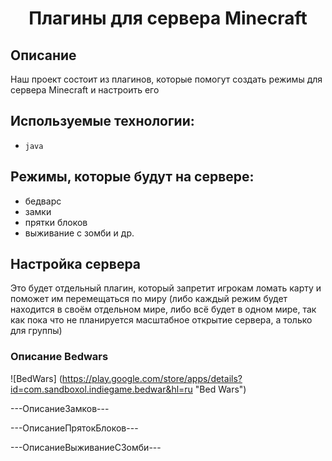 <h1 align="center">Плагины для сервера Minecraft</h1>

## **Описание**
Наш проект состоит из плагинов, которые помогут создать режимы для сервера Minecraft и настроить его

## Используемые технологии:
* `java`

## Режимы, которые будут на сервере:
* бедварс
* замки
* прятки блоков
* выживание с зомби и др.

## Настройка сервера
Это будет отдельный плагин, который запретит игрокам ломать карту и поможет им перемещаться по миру (либо каждый режим будет находится в своём отдельном мире, либо всё будет в одном мире, так как пока что не планируется масштабное открытие сервера, а только для группы)

### Описание Bedwars
![BedWars] (https://play.google.com/store/apps/details?id=com.sandboxol.indiegame.bedwar&hl=ru "Bed Wars") 

---ОписаниеЗамков---

---ОписаниеПрятокБлоков---

---ОписаниеВыживаниеСЗомби---
